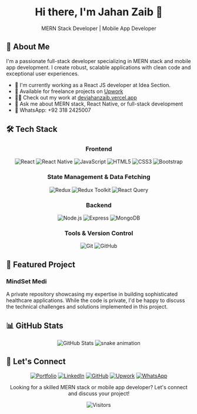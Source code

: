 <!-- Header111111111111111111111111 -->
<div align="center">
  <h1>Hi there, I'm Jahan Zaib 👋</h1>
  <p>MERN Stack Developer | Mobile App Developer</p>
</div>

<!-- About Me Section -->
## 🚀 About Me

I'm a passionate full-stack developer specializing in MERN stack and mobile app development. I create robust, scalable applications with clean code and exceptional user experiences.

- 🔭 I'm currently working as a React JS developer at Idea Section.
- 💼 Available for freelance projects on [Upwork](https://www.upwork.com/freelancers/~01ac545359fa9b526b?mp_source=share)
- 👨‍💻 Check out my work at [devjahanzaib.vercel.app](https://devjahanzaib.vercel.app/)
- 💬 Ask me about MERN stack, React Native, or full-stack development
- 📱 WhatsApp: +92 318 2425007

<!-- Tech Stack Section -->
## 🛠️ Tech Stack

<div align="center">

### Frontend
![React](https://img.shields.io/badge/-React-61DAFB?style=flat-square&logo=react&logoColor=black)
![React Native](https://img.shields.io/badge/-React_Native-61DAFB?style=flat-square&logo=react&logoColor=black)
![JavaScript](https://img.shields.io/badge/-JavaScript-F7DF1E?style=flat-square&logo=javascript&logoColor=black)
![HTML5](https://img.shields.io/badge/-HTML5-E34F26?style=flat-square&logo=html5&logoColor=white)
![CSS3](https://img.shields.io/badge/-CSS3-1572B6?style=flat-square&logo=css3&logoColor=white)
![Bootstrap](https://img.shields.io/badge/-Bootstrap-7952B3?style=flat-square&logo=bootstrap&logoColor=white)

### State Management & Data Fetching
![Redux](https://img.shields.io/badge/-Redux-764ABC?style=flat-square&logo=redux&logoColor=white)
![Redux Toolkit](https://img.shields.io/badge/-Redux_Toolkit-764ABC?style=flat-square&logo=redux&logoColor=white)
![React Query](https://img.shields.io/badge/-React_Query-FF4154?style=flat-square&logo=react-query&logoColor=white)

### Backend
![Node.js](https://img.shields.io/badge/-Node.js-339933?style=flat-square&logo=node.js&logoColor=white)
![Express](https://img.shields.io/badge/-Express-000000?style=flat-square&logo=express&logoColor=white)
![MongoDB](https://img.shields.io/badge/-MongoDB-47A248?style=flat-square&logo=mongodb&logoColor=white)

### Tools & Version Control
![Git](https://img.shields.io/badge/-Git-F05032?style=flat-square&logo=git&logoColor=white)
![GitHub](https://img.shields.io/badge/-GitHub-181717?style=flat-square&logo=github&logoColor=white)

</div>

<!-- Featured Project -->
## 🌟 Featured Project

### MindSet Medi
A private repository showcasing my expertise in building sophisticated healthcare applications. While the code is private, I'd be happy to discuss the technical challenges and solutions implemented in this project.

<!-- GitHub Stats -->
## 📊 GitHub Stats

<div align="center">
  <img src="https://github-readme-stats.vercel.app/api?username=jahanzaib2610&show_icons=true&theme=dracula" alt="GitHub Stats" />
<picture>
    <source media="(prefers-color-scheme: dark)" srcset="https://raw.githubusercontent.com/jahanzaib2610/jahanzaib2610/output/github-contribution-grid-snake-dark.svg">
    <img alt="snake animation" src="https://raw.githubusercontent.com/jahanzaib2610/jahanzaib2610/output/github-contribution-grid-snake.svg">
  </picture>
</div>

<!-- Connect Section -->
## 🤝 Let's Connect

<div align="center">

[![Portfolio](https://img.shields.io/badge/Portfolio-000000?style=for-the-badge&logo=About.me&logoColor=white)](https://devjahanzaib.vercel.app/)
[![LinkedIn](https://img.shields.io/badge/LinkedIn-0077B5?style=for-the-badge&logo=linkedin&logoColor=white)](https://www.linkedin.com/in/jahanzaib2610/)
[![GitHub](https://img.shields.io/badge/GitHub-181717?style=for-the-badge&logo=github&logoColor=white)](https://github.com/jahanzaib2610)
[![Upwork](https://img.shields.io/badge/Upwork-6FDA44?style=for-the-badge&logo=upwork&logoColor=white)](https://www.upwork.com/freelancers/~01ac545359fa9b526b?mp_source=share)
[![WhatsApp](https://img.shields.io/badge/WhatsApp-25D366?style=for-the-badge&logo=whatsapp&logoColor=white)](https://wa.me/923182425007)

</div>

<!-- Footer -->
<div align="center">
  <p>Looking for a skilled MERN stack or mobile app developer? Let's connect and discuss your project!</p>
  
  ![Visitors](https://visitor-badge.laobi.icu/badge?page_id=jahanzaib2610.jahanzaib2610)
</div>
